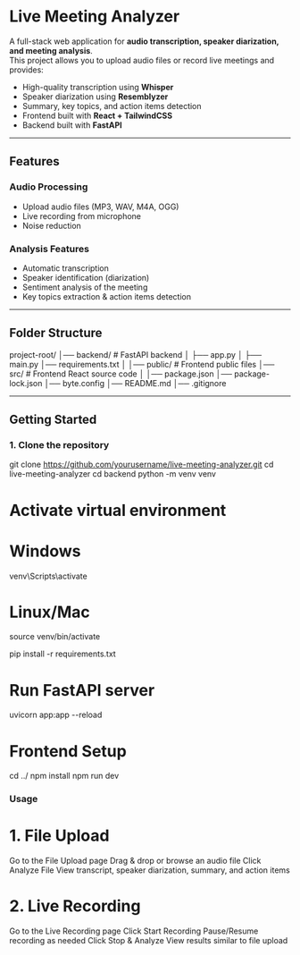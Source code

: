 # Live Meeting Analyzer

A full-stack web application for **audio transcription, speaker diarization, and meeting analysis**.  
This project allows you to upload audio files or record live meetings and provides:  

- High-quality transcription using **Whisper**  
- Speaker diarization using **Resemblyzer**  
- Summary, key topics, and action items detection  
- Frontend built with **React + TailwindCSS**  
- Backend built with **FastAPI**  

---

## Features

### Audio Processing
- Upload audio files (MP3, WAV, M4A, OGG)  
- Live recording from microphone  
- Noise reduction  

### Analysis Features
- Automatic transcription  
- Speaker identification (diarization)  
- Sentiment analysis of the meeting  
- Key topics extraction & action items detection  

---
## Folder Structure
project-root/
│── backend/ # FastAPI backend
│ ├── app.py
│ ├── main.py
│── requirements.txt
│
│── public/ # Frontend public files
│── src/ # Frontend React source code
│
│── package.json
│── package-lock.json
│── byte.config
│── README.md
│── .gitignore


---

## Getting Started

### 1. Clone the repository

git clone https://github.com/yourusername/live-meeting-analyzer.git
cd live-meeting-analyzer
cd backend
python -m venv venv

# Activate virtual environment
# Windows
venv\Scripts\activate
# Linux/Mac
source venv/bin/activate

pip install -r requirements.txt

# Run FastAPI server
uvicorn app:app --reload

# Frontend Setup
cd ../
npm install
npm run dev

### Usage
# 1. File Upload
Go to the File Upload page
Drag & drop or browse an audio file
Click Analyze File
View transcript, speaker diarization, summary, and action items
# 2. Live Recording
Go to the Live Recording page
Click Start Recording
Pause/Resume recording as needed
Click Stop & Analyze
View results similar to file upload


